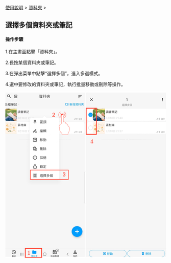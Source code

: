 [使用說明](/dragonnest/drawnote/manual/zh-tw) > [資料夾](/dragonnest/drawnote/manual/zh-tw/folder) >

選擇多個資料夾或筆記
---

#### 操作步驟
1.在主畫面點擊「資料夾」。

2.長按某個資料夾或筆記。

3.在彈出菜單中點擊“選擇多個”，進入多選模式。

4.選中要修改的資料夾或筆記，執行批量移動或刪除等操作。

![](imgs/select_multiple_folders_or_note1.png)